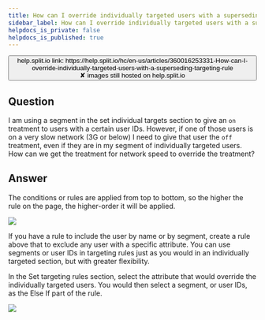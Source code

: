 ```yaml
---
title: How can I override individually targeted users with a superseding targeting rule?
sidebar_label: How can I override individually targeted users with a superseding targeting rule?
helpdocs_is_private: false
helpdocs_is_published: true
---
```


<p>
  <button style={{borderRadius:'8px', border:'1px', fontFamily:'Courier New', fontWeight:'800', textAlign:'left'}}> help.split.io link: https://help.split.io/hc/en-us/articles/360016253331-How-can-I-override-individually-targeted-users-with-a-superseding-targeting-rule <br /> ✘ images still hosted on help.split.io </button>
</p>

## Question

I am using a segment in the set individual targets section to give an `on` treatment to users with a certain user IDs. However, if one of those users is on a very slow network (3G or below) I need to give that user the `off` treatment, even if they are in my segment of individually targeted users.  How can we get the treatment for network speed to override the treatment?

## Answer

The conditions or rules are applied from top to bottom, so the higher the rule on the page, the higher-order it will be applied.

![](https://help.split.io/hc/article_attachments/15734176780429)

If you have a rule to include the user by name or by segment, create a rule above that to exclude any user with a specific attribute.  You can use segments or user IDs in targeting rules just as you would in an individually targeted section, but with greater flexibility.

In the Set targeting rules section, select the attribute that would override the individually targeted  users.  You would then select a segment, or user IDs, as the Else If part of the rule.

![](https://help.split.io/hc/article_attachments/15734297213197)